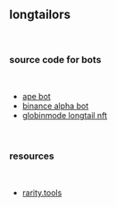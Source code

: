 ## longtailors

<br>

### source code for bots

<br>


* [ape bot](https://github.com/duckdegen/apebot)
* [binance alpha bot](https://github.com/duckdegen/apebot)
* [globinmode longtail nft](https://github.com/Anish-Agnihotri/goblinmode)

<br>

### resources

<br>

* [rarity.tools](https://rarity.tools/)

